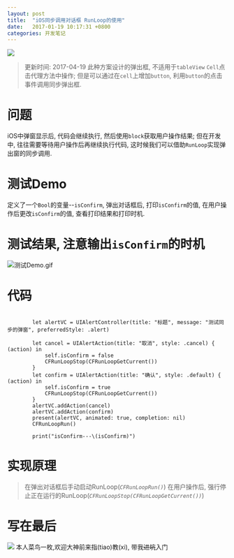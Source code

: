 ```yaml
---
layout: post
title:  "iOS同步调用对话框 RunLoop的使用"
date:   2017-01-19 10:17:31 +0800
categories: 开发笔记
---
```

![](http://yuqiangcoder.com/assets/postImages/ios/201701/5.jpeg)

> 更新时间: 2017-04-19
此种方案设计的弹出框, 不适用于`tableView` `Cell`点击代理方法中操作; 但是可以通过在`cell`上增加`button`, 利用`button`的点击事件调用同步弹出框. 

# 问题
> 
iOS中弹窗显示后, 代码会继续执行, 然后使用`block`获取用户操作结果;
但在开发中, 往往需要等待用户操作后再继续执行代码, 这时候我们可以借助`RunLoop`实现弹出窗的同步调用.

# 测试Demo
> 
定义了一个`Bool`的变量--`isConfirm`, 弹出对话框后, 打印`isConfirm`的值, 在用户操作后更改`isConfirm`的值, 查看打印结果和打印时机.


# 测试结果, 注意输出`isConfirm`的时机
![测试Demo.gif](http://upload-images.jianshu.io/upload_images/3538284-bd8490af18e17595.gif?imageMogr2/auto-orient/strip)

# 代码
```

        let alertVC = UIAlertController(title: "标题", message: "测试同步的弹窗", preferredStyle: .alert)
        
        let cancel = UIAlertAction(title: "取消", style: .cancel) { (action) in
            self.isConfirm = false
            CFRunLoopStop(CFRunLoopGetCurrent())
        }
        let confirm = UIAlertAction(title: "确认", style: .default) { (action) in
            self.isConfirm = true
            CFRunLoopStop(CFRunLoopGetCurrent())
        }
        alertVC.addAction(cancel)
        alertVC.addAction(confirm)
        present(alertVC, animated: true, completion: nil)
        CFRunLoopRun()
        
        print("isConfirm---\(isConfirm)")
```

# 实现原理
> 在弹出对话框后手动启动RunLoop(*`CFRunLoopRun()`*)
在用户操作后, 强行停止正在运行的RunLoop(*`CFRunLoopStop(CFRunLoopGetCurrent())`*)

# 写在最后

![](http://upload-images.jianshu.io/upload_images/3538284-2b59305066e31d68.jpeg?imageMogr2/auto-orient/strip%7CimageView2/2/w/1240)
本人菜鸟一枚,欢迎大神前来指(tiao)教(xi), 带我~~进坑~~入门

[jekyll-docs]: https://jekyllrb.com/docs/home
[jekyll-gh]:   https://github.com/jekyll/jekyll
[jekyll-talk]: https://talk.jekyllrb.com/


